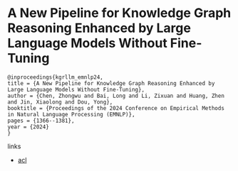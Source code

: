 # A New Pipeline for Knowledge Graph Reasoning Enhanced by Large Language Models Without Fine-Tuning

```
@inproceedings{kgrllm_emnlp24,
title = {A New Pipeline for Knowledge Graph Reasoning Enhanced by Large Language Models Without Fine-Tuning},
author = {Chen, Zhongwu and Bai, Long and Li, Zixuan and Huang, Zhen and Jin, Xiaolong and Dou, Yong},
booktitle = {Proceedings of the 2024 Conference on Empirical Methods in Natural Language Processing (EMNLP)},
pages = {1366--1381},
year = {2024}
}
```

links
- [acl](https://aclanthology.org/2024.emnlp-main.81)
